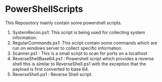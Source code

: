 # PowerShellScripts
This Reposotory mainly contain some powershell scripts.

1. SystemRecon.ps1: This script is being used for collecting system information. 
2. RegularCommands.ps1: This script contain some commands which are run on windows server to collect specific information. 
3. Scanner.ps1 : This is a small scirpt to scan for ports on a localhost
4. ReverseShellBase64.ps1 : Powershell script which provides a reverse shell this is similar to ReverseShell.ps1 with the exception that the payload is first converted to base 64.
5. ReverseShell.ps1 : Reverse Shell script.
